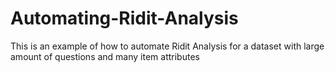# Automating-Ridit-Analysis
This is an example of how to automate Ridit Analysis for a dataset with large amount of questions and many item attributes
